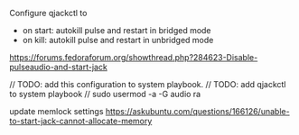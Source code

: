 Configure qjackctl to

- on start: autokill pulse and restart in bridged mode
- on kill: autokill pulse and restart in unbridged mode

https://forums.fedoraforum.org/showthread.php?284623-Disable-pulseaudio-and-start-jack

// TODO: add this configuration to system playbook.
// TODO: add qjackctl to system playbook
// sudo usermod -a -G audio ra

update memlock settings
https://askubuntu.com/questions/166126/unable-to-start-jack-cannot-allocate-memory
